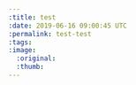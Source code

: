 ```yaml
---
:title: test
:date: 2019-06-16 09:00:45 UTC
:permalink: test-test
:tags: 
:image:
  :original:
  :thumb:
---
```

